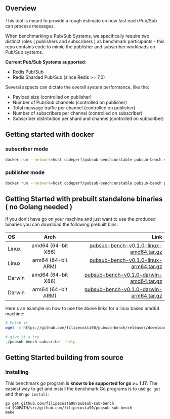 
## Overview

This tool is meant to provide a rough estimate on how fast each Pub/Sub can process messages.

When benchmarking a Pub/Sub Systems, we specifically require two distinct roles ( publishers and subscribers ) as benchmark participants - this repo contains code to mimic the publisher and subscriber workloads on Pub/Sub systems.


**Current Pub/Sub Systems supported**:
  - Redis Pub/Sub 
  - Redis Sharded Pub/Sub (since Redis >= 7.0)



Several aspects can dictate the overall system performance, like the:
- Payload size (controlled on publisher)
- Number of Pub/Sub channels (controlled on publisher)
- Total message traffic per channel (controlled on publisher)
- Number of subscribers per channel (controlled on subscriber)
- Subscriber distribution per shard and channel (controlled on subscriber)

## Getting started with docker

### subscriber mode


```bash
docker run --network=host codeperf/pubsub-bench:unstable pubsub-bench subscribe
```

### publisher mode
```bash
docker run --network=host codeperf/pubsub-bench:unstable pubsub-bench publish
```

## Getting Started with prebuilt standalone binaries ( no Golang needed )

If you don't have go on your machine and just want to use the produced binaries you can download the following prebuilt bins:


| OS | Arch | Link |
| :---         |     :---:      |          ---: |
| Linux   | amd64  (64-bit X86)     | [pubsub-bench-v0.1.0-linux-amd64.tar.gz](https://github.com/filipecosta90/pubsub-bench/releases/download/v0.1.0/pubsub-bench-v0.1.0-linux-amd64.tar.gz)    |
| Linux   | arm64 (64-bit ARM)     | [pubsub-bench-v0.1.0-linux-arm64.tar.gz](https://github.com/filipecosta90/pubsub-bench/releases/download/v0.1.0/pubsub-bench-v0.1.0-linux-arm64.tar.gz)    |
| Darwin   | amd64  (64-bit X86)     | [pubsub-bench-v0.1.0-darwin-amd64.tar.gz](https://github.com/filipecosta90/pubsub-bench/releases/download/v0.1.0/pubsub-bench-v0.1.0-darwin-amd64.tar.gz)    |
| Darwin   | arm64 (64-bit ARM)     | [pubsub-bench-v0.1.0-darwin-arm64.tar.gz](https://github.com/filipecosta90/pubsub-bench/releases/download/v0.1.0/pubsub-bench-v0.1.0-darwin-arm64.tar.gz)    |


Here's an example on how to use the above links for a linux based amd64 machine:

```bash
# Fetch it 
wget -c https://github.com/filipecosta90/pubsub-bench/releases/download/v0.1.0/pubsub-bench-v0.1.0-linux-amd64.tar.gz -O - | tar -xz

# give it a try 
./pubsub-bench subscribe --help
```

## Getting Started building from source

### Installing
This benchmark go program is **know to be supported for go >= 1.17**. 
The easiest way to get and install the benchmark Go programs is to use `go get` and then `go install`:

```
go get github.com/filipecosta90/pubsub-sub-bench
cd $GOPATH/src/github.com/filipecosta90/pubsub-sub-bench
make
```
